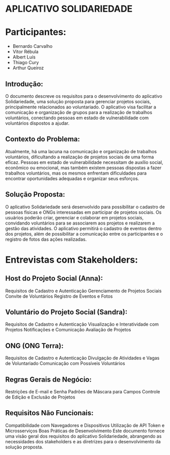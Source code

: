 # APLICATIVO SOLIDARIEDADE


# Participantes:
* Bernardo Carvalho
* Vitor Rébula
* Albert Luís
* Thiago Cury
* Arthur Queiroz



## Introdução:
O documento descreve os requisitos para o desenvolvimento do aplicativo Solidariedade, uma solução proposta para gerenciar projetos sociais, principalmente 
relacionados ao voluntariado. O aplicativo visa facilitar a comunicação e organização de grupos para a realização de trabalhos voluntários, conectando pessoas
em estado de vulnerabilidade com voluntários dispostos a ajudar.


## Contexto do Problema:
Atualmente, há uma lacuna na comunicação e organização de trabalhos voluntários, dificultando a realização de projetos sociais de uma forma eficaz.
Pessoas em estado de vulnerabilidade necessitam de auxílio social, econômico ou emocional, mas também existem pessoas dispostas a fazer trabalhos voluntários,
mas os mesmos enfrentam dificuldades para encontrar oportunidades adequadas e organizar seus esforços.



## Solução Proposta:
O aplicativo Solidariedade será desenvolvido para possibilitar o cadastro de pessoas físicas e ONGs interessadas em participar de projetos sociais.
Os usuários poderão criar, gerenciar e colaborar em projetos sociais, convidando voluntários para se associarem aos projetos e realizarem a gestão das atividades.
O aplicativo permitirá o cadastro de eventos dentro dos projetos, além de possibilitar a comunicação entre os participantes e o registro de fotos das ações realizadas.



# Entrevistas com Stakeholders:

## Host do Projeto Social (Anna):
Requisitos de Cadastro e Autenticação
Gerenciamento de Projetos Sociais
Convite de Voluntários
Registro de Eventos e Fotos

## Voluntário do Projeto Social (Sandra):
Requisitos de Cadastro e Autenticação
Visualização e Interatividade com Projetos
Notificações e Comunicação
Avaliação de Projetos

## ONG (ONG Terra):
Requisitos de Cadastro e Autenticação
Divulgação de Atividades e Vagas de Voluntariado
Comunicação com Possíveis Voluntários

## Regras Gerais de Negócio:
Restrições de E-mail e Senha
Padrões de Máscara para Campos
Controle de Edição e Exclusão de Projetos

## Requisitos Não Funcionais:
Compatibilidade com Navegadores e Dispositivos
Utilização de API Token e Microsserviços
Boas Práticas de Desenvolvimento
Este documento fornece uma visão geral dos requisitos do aplicativo Solidariedade, abrangendo as necessidades dos stakeholders e as diretrizes para o desenvolvimento da solução proposta.

